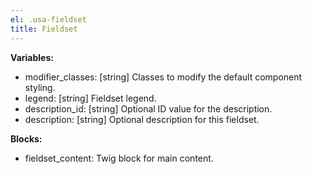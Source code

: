 ```yaml
---
el: .usa-fieldset
title: Fieldset
---
```


__Variables:__
* modifier_classes: [string] Classes to modify the default component styling.
* legend: [string] Fieldset legend.
* description_id: [string] Optional ID value for the description.
* description: [string] Optional description for this fieldset.

__Blocks:__
* fieldset_content: Twig block for main content.
